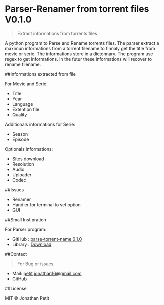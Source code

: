 # Parser-Renamer from torrent files V0.1.0
> Extract informations from torrents files

A python program to Parse and Rename torrents files. The parser extract a maximun informations from a torrent filename to finnaly get the title from movie or serie. The informations store in a dictonnary. The program use regex to get informations. In the futur these informations will recover to rename filename.

##Informations extracted from file

For Movie and Serie:
* Title
* Year
* Language
* Extention file
* Quality

Additionals informations for Serie:
* Season
* Episode

Optionals informations:
* Sites download
* Resolution
* Audio
* Uploader
* Codec


##Issues

* Renamer
* Handler for terminal to set option
* GUI

##Small Instipration

For Parser program:
* GitHub : [parse-torrent-name 0.1.0](https://github.com/divijbindlish/parse-torrent-name)
* Library : [Download](https://pypi.python.org/pypi/parse-torrent-name/)

##Contact

>For Bug or issues.

* Mail: petit.jonathan16@gmail.com
* GitHub

##License

MIT © Jonathan Petit
